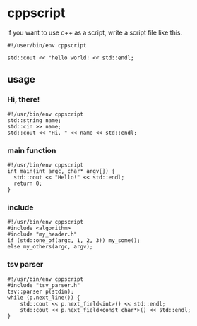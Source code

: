 # cppscript

if you want to use c++ as a script, write a script file like this.

```
#!/user/bin/env cppscript

std::cout << "hello world! << std::endl;
```

## usage

### Hi, there!

```
#!/usr/bin/env cppscript
std::string name;
std::cin >> name;
std::cout << "Hi, " << name << std::endl;
```

### main function

```
#!/usr/bin/env cppscript
int main(int argc, char* argv[]) {
  std::cout << "Hello!" << std::endl;
  return 0;
}
```

### include

```
#!/usr/bin/env cppscript
#include <algorithm>
#include "my_header.h"
if (std::one_of(argc, 1, 2, 3)) my_some();
else my_others(argc, argv);
```

### tsv parser

```
#!/usr/bin/env cppscript
#include "tsv_parser.h"
tsv::parser p(stdin);
while (p.next_line()) {
    std::cout << p.next_field<int>() << std::endl;
    std::cout << p.next_field<const char*>() << std::endl;
}
```
